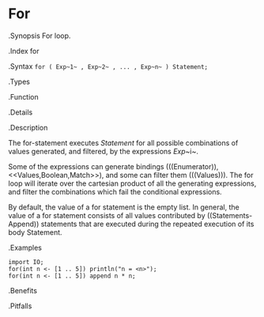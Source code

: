 # For

.Synopsis
For loop.

.Index
for

.Syntax
`for ( Exp~1~ , Exp~2~ , ... , Exp~n~ ) Statement;`

.Types

.Function

.Details

.Description

The for-statement executes _Statement_ for all possible combinations of values generated, and filtered, by the expressions _Exp_~i~.

Some of the expressions can generate bindings (((Enumerator)), <<Values,Boolean,Match>>), and some can filter them (((Values))). 
The for loop will iterate over the cartesian product of all the generating expressions, and filter the combinations which fail the conditional expressions. 

By default, the value of a for statement is the empty list. In general, 
the value of a for statement consists of all values contributed by ((Statements-Append)) statements that are executed during the repeated execution of its body Statement.

.Examples
```rascal-shell
import IO;
for(int n <- [1 .. 5]) println("n = <n>");
for(int n <- [1 .. 5]) append n * n;
```

.Benefits

.Pitfalls

